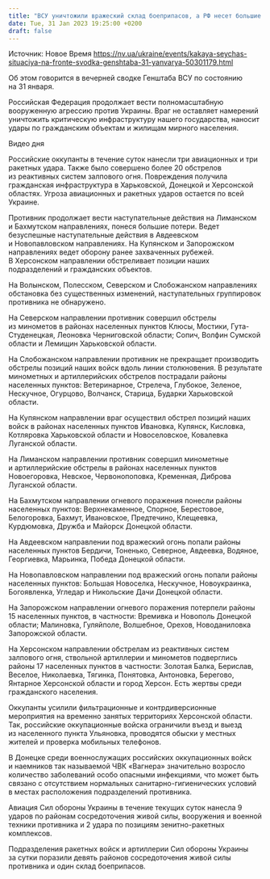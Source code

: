 ```yaml
---
title: "ВСУ уничтожили вражеский склад боеприпасов, а РФ несет большие потери на Донбассе — Генштаб"
date: Tue, 31 Jan 2023 19:25:00 +0200
draft: false
---
```

Источник: Новое Время https://nv.ua/ukraine/events/kakaya-seychas-situaciya-na-fronte-svodka-genshtaba-31-yanvarya-50301179.html


 Об этом говорится в вечерней сводке Генштаба ВСУ по состоянию на 31 января.

Российская Федерация продолжает вести полномасштабную вооруженную агрессию против Украины. Враг не оставляет намерений уничтожить критическую инфраструктуру нашего государства, наносит удары по гражданским объектам и жилищам мирного населения.

  Видео дня   

Российские оккупанты в течение суток нанесли три авиационных и три ракетных удара. Также было совершено более 20 обстрелов из реактивных систем залпового огня. Повреждения получила гражданская инфраструктура в Харьковской, Донецкой и Херсонской областях. Угроза авиационных и ракетных ударов остается по всей Украине.

Противник продолжает вести наступательные действия на Лиманском и Бахмутском направлениях, понеся большие потери. Ведет безуспешные наступательные действия в Авдеевском и Новопавловском направлениях. На Купянском и Запорожском направлениях ведет оборону ранее захваченных рубежей. В Херсонском направлении обстреливает позиции наших подразделений и гражданских объектов.

На Волынском, Полесском, Северском и Слобожанском направлениях обстановка без существенных изменений, наступательных группировок противника не обнаружено.

На Северском направлении противник совершил обстрелы из минометов в районах населенных пунктов Клюсы, Мостики, Гута-Студенецкая, Леоновка Черниговской области; Сопич, Волфин Сумской области и Лемищин Харьковской области.

На Слобожанском направлении противник не прекращает производить обстрелы позиций наших войск вдоль линии столкновения. В результате минометных и артиллерийских обстрелов пострадали районы населенных пунктов: Ветеринарное, Стрелеча, Глубокое, Зеленое, Нескучное, Огурцово, Волчанск, Старица, Бударки Харьковской области.

На Купянском направлении враг осуществил обстрел позиций наших войск в районах населенных пунктов Ивановка, Купянск, Кисловка, Котляровка Харьковской области и Новоселовское, Ковалевка Луганской области.

На Лиманском направлении противник совершил минометные и артиллерийские обстрелы в районах населенных пунктов Новоегоровка, Невское, Червонопоповка, Кременная, Диброва Луганской области.

На Бахмутском направлении огневого поражения понесли районы населенных пунктов: Верхнекаменное, Спорное, Берестовое, Белогоровка, Бахмут, Ивановское, Предтечино, Клещеевка, Курдюмовка, Дружба и Майорск Донецкой области.

На Авдеевском направлении под вражеский огонь попали районы населенных пунктов Бердичи, Тоненько, Северное, Авдеевка, Водяное, Георгиевка, Марьинка, Победа Донецкой области.

На Новопавловском направлении под вражеский огонь попали районы населенных пунктов: Большая Новоселка, Нескучное, Новоукраинка, Богоявленка, Угледар и Никольские Дачи Донецкой области.

На Запорожском направлении огневого поражения потерпели районы 15 населенных пунктов, в частности: Времивка и Новополь Донецкой области; Малиновка, Гуляйполе, Волшебное, Орехов, Новоданиловка Запорожской области.

На Херсонском направлении обстрелам из реактивных систем залпового огня, ствольной артиллерии и минометов подверглись районы 17 населенных пунктов в частности: Золотая Балка, Берислав, Веселое, Николаевка, Тягинка, Понятовка, Антоновка, Берегово, Янтарное Херсонской области и город Херсон. Есть жертвы среди гражданского населения.

Оккупанты усилили фильтрационные и контрдиверсионные мероприятия на временно занятых территориях Херсонской области. Так, российские оккупационные войска ограничили въезд и выезд из населенного пункта Ульяновка, проводятся обыски у местных жителей и проверка мобильных телефонов.

В Донецке среди военнослужащих российских оккупационных войск и наемников так называемой ЧВК «Вагнера» значительно возросло количество заболеваний особо опасными инфекциями, что может быть связано с отсутствием нормальных санитарно-гигиенических условий в местах расположения подразделений противника.

Авиация Сил обороны Украины в течение текущих суток нанесла 9 ударов по районам сосредоточения живой силы, вооружения и военной техники противника и 2 удара по позициям зенитно-ракетных комплексов.

Подразделения ракетных войск и артиллерии Сил обороны Украины за сутки поразили девять районов сосредоточения живой силы противника и один склад боеприпасов.
